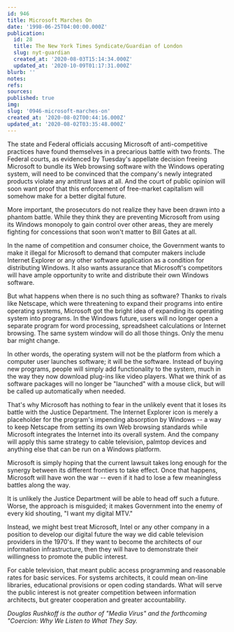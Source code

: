 ```yaml
---
id: 946
title: Microsoft Marches On
date: '1998-06-25T04:00:00.000Z'
publication:
  id: 28
  title: The New York Times Syndicate/Guardian of London
  slug: nyt-guardian
  created_at: '2020-08-03T15:14:34.000Z'
  updated_at: '2020-10-09T01:17:31.000Z'
blurb: ''
notes: 
refs: 
sources: 
published: true
img: 
slug: '0946-microsoft-marches-on'
created_at: '2020-08-02T00:44:16.000Z'
updated_at: '2020-08-02T03:35:48.000Z'
---
```

The state and Federal officials accusing Microsoft of anti-competitive practices have found themselves in a precarious battle with two fronts. The Federal courts, as evidenced by Tuesday's appellate decision freeing Microsoft to bundle its Web browsing software with the Windows operating system, will need to be convinced that the company's newly integrated products violate any antitrust laws at all. And the court of public opinion will soon want proof that this enforcement of free-market capitalism will somehow make for a better digital future.  

More important, the prosecutors do not realize they have been drawn into a phantom battle. While they think they are preventing Microsoft from using its Windows monopoly to gain control over other areas, they are merely fighting for concessions that soon won't matter to Bill Gates at all.  

In the name of competition and consumer choice, the Government wants to make it illegal for Microsoft to demand that computer makers include Internet Explorer or any other software application as a condition for distributing Windows. It also wants assurance that Microsoft's competitors will have ample opportunity to write and distribute their own Windows software.  

But what happens when there is no such thing as software? Thanks to rivals like Netscape, which were threatening to expand their programs into entire operating systems, Microsoft got the bright idea of expanding its operating system into programs. In the Windows future, users will no longer open a separate program for word processing, spreadsheet calculations or Internet browsing. The same system window will do all those things. Only the menu bar might change.  

In other words, the operating system will not be the platform from which a computer user launches software; it will be the software. Instead of buying new programs, people will simply add functionality to the system, much in the way they now download plug-ins like video players. What we think of as software packages will no longer be "launched" with a mouse click, but will be called up automatically when needed.  

That's why Microsoft has nothing to fear in the unlikely event that it loses its battle with the Justice Department. The Internet Explorer icon is merely a placeholder for the program's impending absorption by Windows -- a way to keep Netscape from setting its own Web browsing standards while Microsoft integrates the Internet into its overall system. And the company will apply this same strategy to cable television, palmtop devices and anything else that can be run on a Windows platform.  

Microsoft is simply hoping that the current lawsuit takes long enough for the synergy between its different frontiers to take effect. Once that happens, Microsoft will have won the war -- even if it had to lose a few meaningless battles along the way.  

It is unlikely the Justice Department will be able to head off such a future. Worse, the approach is misguided; it makes Government into the enemy of every kid shouting, "I want my digital MTV."  

Instead, we might best treat Microsoft, Intel or any other company in a position to develop our digital future the way we did cable television providers in the 1970's. If they want to become the architects of our information infrastructure, then they will have to demonstrate their willingness to promote the public interest.  

For cable television, that meant public access programming and reasonable rates for basic services. For systems architects, it could mean on-line libraries, educational provisions or open coding standards. What will serve the public interest is not greater competition between information architects, but greater cooperation and greater accountability.  

*Douglas Rushkoff is the author of "Media Virus" and the forthcoming "Coercion: Why We Listen to What They Say.*
